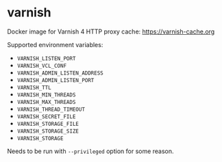 # varnish

Docker image for Varnish 4 HTTP proxy cache: https://varnish-cache.org

Supported environment variables:
* `VARNISH_LISTEN_PORT`
* `VARNISH_VCL_CONF`
* `VARNISH_ADMIN_LISTEN_ADDRESS`
* `VARNISH_ADMIN_LISTEN_PORT`
* `VARNISH_TTL`
* `VARNISH_MIN_THREADS`
* `VARNISH_MAX_THREADS`
* `VARNISH_THREAD_TIMEOUT`
* `VARNISH_SECRET_FILE`
* `VARNISH_STORAGE_FILE`
* `VARNISH_STORAGE_SIZE`
* `VARNISH_STORAGE`

Needs to be run with `--privileged` option for some reason.
